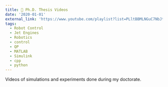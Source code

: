 ```yaml
---
title: 🎥 Ph.D. Thesis Videos
date: '2020-01-01'
external_link: 'https://www.youtube.com/playlist?list=PLltBBMLNGuC7NbJteKfh1uoYN1VpNz2Fj' 
tags:
  - Robot Control
  - Jet Engines
  - Robotics
  - control
  - QP
  - MATLAB
  - Simulink
  - cpp
  - python
---
```


Videos of simulations and experiments done during my doctorate.

<!--more-->

